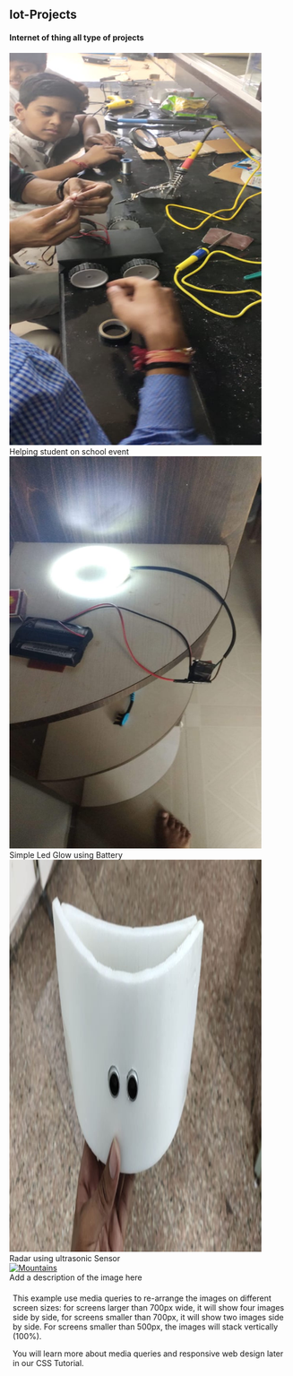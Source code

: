 <!DOCTYPE html>
<html>
<head>
</head>
<body>

<h2>Iot-Projects</h2>
<h4>Internet of thing all type of projects</h4>

<div class="responsive">
  <div class="gallery">
    <a target="_blank" href="https://github.com/edugyangroup/Iot-Projects/blob/main/WhatsApp%20Image%202021-05-07%20at%2012.47.13%20AM%20(2).jpeg">
      <img src="https://github.com/edugyangroup/Iot-Projects/blob/main/WhatsApp%20Image%202021-05-07%20at%2012.47.13%20AM%20(2).jpeg" alt="Cinque Terre" width="450" height="700">
    </a>
    <div class="desc">Helping student on school event</div>
  </div>
</div>


<div class="responsive">
  <div class="gallery">
    <a target="_blank" href="https://github.com/edugyangroup/Iot-Projects/blob/main/WhatsApp%20Image%202021-05-07%20at%2012.47.13%20AM%20(4).jpeg">
      <img src="https://github.com/edugyangroup/Iot-Projects/blob/main/WhatsApp%20Image%202021-05-07%20at%2012.47.13%20AM%20(4).jpeg" alt="Forest" width="450" height="700">
    </a>
    <div class="desc">Simple Led Glow using Battery</div>
  </div>
</div>

<div class="responsive">
  <div class="gallery">
    <a target="_blank" href="https://github.com/edugyangroup/Iot-Projects/blob/main/WhatsApp%20Image%202021-05-07%20at%2012.47.13%20AM%20(5).jpeg">
      <img src="https://github.com/edugyangroup/Iot-Projects/blob/main/WhatsApp%20Image%202021-05-07%20at%2012.47.13%20AM%20(5).jpeg" alt="Northern Lights" width="450" height="700">
    </a>
    <div class="desc">Radar using ultrasonic Sensor</div>
  </div>
</div>

<div class="responsive">
  <div class="gallery">
    <a target="_blank" href="img_mountains.jpg">
      <img src="img_mountains.jpg" alt="Mountains" width="600" height="400">
    </a>
    <div class="desc">Add a description of the image here</div>
  </div>
</div>

<div class="clearfix"></div>

<div style="padding:6px;">
  <p>This example use media queries to re-arrange the images on different screen sizes: for screens larger than 700px wide, it will show four images side by side, for screens smaller than 700px, it will show two images side by side. For screens smaller than 500px, the images will stack vertically (100%).</p>
  <p>You will learn more about media queries and responsive web design later in our CSS Tutorial.</p>
</div>

</body>
</html>
